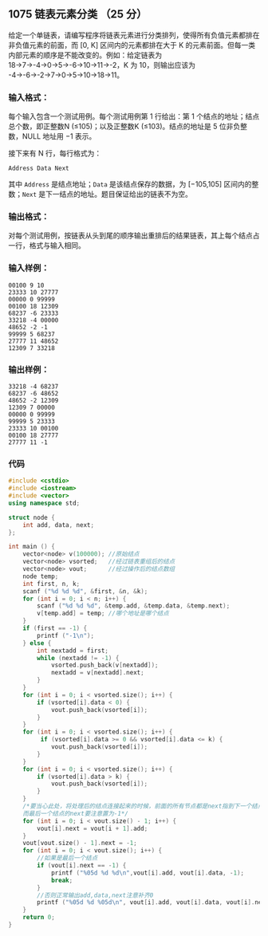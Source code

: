 ## 1075 链表元素分类 （25 分）

给定一个单链表，请编写程序将链表元素进行分类排列，使得所有负值元素都排在非负值元素的前面，而 [0, K] 区间内的元素都排在大于 K 的元素前面。但每一类内部元素的顺序是不能改变的。例如：给定链表为 18→7→-4→0→5→-6→10→11→-2，K 为 10，则输出应该为 -4→-6→-2→7→0→5→10→18→11。

### 输入格式：

每个输入包含一个测试用例。每个测试用例第 1 行给出：第 1 个结点的地址；结点总个数，即正整数N (≤105)；以及正整数K (≤103)。结点的地址是 5 位非负整数，NULL 地址用 −1 表示。

接下来有 N 行，每行格式为：

```
Address Data Next
```

其中 `Address` 是结点地址；`Data` 是该结点保存的数据，为 [−105,105] 区间内的整数；`Next` 是下一结点的地址。题目保证给出的链表不为空。

### 输出格式：

对每个测试用例，按链表从头到尾的顺序输出重排后的结果链表，其上每个结点占一行，格式与输入相同。

### 输入样例：

```in
00100 9 10
23333 10 27777
00000 0 99999
00100 18 12309
68237 -6 23333
33218 -4 00000
48652 -2 -1
99999 5 68237
27777 11 48652
12309 7 33218
```

### 输出样例：

```out
33218 -4 68237
68237 -6 48652
48652 -2 12309
12309 7 00000
00000 0 99999
99999 5 23333
23333 10 00100
00100 18 27777
27777 11 -1
```

### 代码

```c++
#include <cstdio>
#include <iostream>
#include <vector>
using namespace std;

struct node {
	int add, data, next;
};

int main () {
	vector<node> v(100000); //原始结点
	vector<node> vsorted;	//经过链表重组后的结点 
	vector<node> vout;		//经过操作后的结点数组 
	node temp;
	int first, n, k;		 
	scanf ("%d %d %d", &first, &n, &k);
	for (int i = 0; i < n; i++) {
		scanf ("%d %d %d", &temp.add, &temp.data, &temp.next);
		v[temp.add] = temp;	//哪个地址是哪个结点 
	} 
	if (first == -1) {		 
		printf ("-1\n");
	} else {
		int nextadd = first;
		while (nextadd != -1) {
			vsorted.push_back(v[nextadd]);
			nextadd = v[nextadd].next;
		} 
	}
	for (int i = 0; i < vsorted.size(); i++) {
		if (vsorted[i].data < 0) {
			vout.push_back(vsorted[i]);
		}
	}	 
	for (int i = 0; i < vsorted.size(); i++) {
		 if (vsorted[i].data >= 0 && vsorted[i].data <= k) {
			vout.push_back(vsorted[i]); 
		}
	} 
	for (int i = 0; i < vsorted.size(); i++) {
		if (vsorted[i].data > k) {
			vout.push_back(vsorted[i]);
		}
	}
	/*要当心此处，将处理后的结点连接起来的时候，前面的所有节点都是next指到下一个结点的add
	而最后一个结点的next要注意置为-1*/ 
	for (int i = 0; i < vout.size() - 1; i++) {
		vout[i].next = vout[i + 1].add;
	}
	vout[vout.size() - 1].next = -1;
	for (int i = 0; i < vout.size(); i++) {
		//如果是最后一个结点 
		if (vout[i].next == -1) {
			printf ("%05d %d %d\n",vout[i].add, vout[i].data, -1);
			break;
		} 
		//否则正常输出add,data,next注意补齐0 
		printf ("%05d %d %05d\n", vout[i].add, vout[i].data, vout[i].next);
	}
	return 0;
}
```

